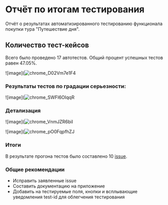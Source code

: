 # Отчёт по итогам тестирования

Отчёт о результатах автоматизированного тестированию функционала покупки тура "Путешествие дня".

## Количество тест-кейсов

Всего было проведено 17 автотестов. Общий процент успешных тестов равен 47.05%.

![image](![chrome_D02Vm7e1F4](https://user-images.githubusercontent.com/104645992/213927029-16a39ed1-3dde-4918-8c1d-d55e0b8fbb7a.png)



### Результаты тестов по градации серьезности:

![image](![chrome_SWFl6OIqqR](https://user-images.githubusercontent.com/104645992/213927101-842b4daa-912f-4ddb-858b-03d540085c1b.png)

### Детализация

![image](![chrome_VnmJZR6biI](https://user-images.githubusercontent.com/104645992/213927132-4c2b7618-6918-4cab-a20d-c06d692ef491.png)

![image](![chrome_pO0FqpfhZJ](https://user-images.githubusercontent.com/104645992/213927156-e99d2e6a-e019-450b-9b70-21c12531c27e.png)

### Итоги

В результате прогона тестов было составлено 10 [issue](https://github.com/Ksenya31/aqa-cursovik/issues).

### Общие рекомендации

* Исправить заявленные issue
* Составить документацию на приложение
* Добавить на тестируемые поля, кнопки и всплывающие уведомления test-id для облегчения тестирования
